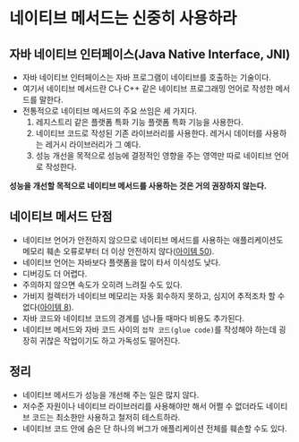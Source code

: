 # 네이티브 메서드는 신중히 사용하라

## 자바 네이티브 인터페이스(Java Native Interface, JNI)

* 자바 네이티브 인터페이스는 자바 프로그램이 네이티브를 호출하는 기술이다.
* 여기서 네이티브 메서드란 C나 C++ 같은 네이티브 프로그래밍 언어로 작성한 메서드를 말한다.
* 전통적으로 네이티브 메서드의 주요 쓰임은 세 가지다.
  1. 레지스트리 같은 플랫폼 특화 기능 플랫폼 특화 기능을 사용한다.
  2. 네이티브 코드로 작성된 기존 라이브러리를 사용한다. 레거시 데이터를 사용하는 레거시 라이브러리가 그 예다.
  3. 성능 개선을 목적으로 성능에 결정적인 영향을 주는 영역만 따로 네이티브 언어로 작성한다.

**성능을 개선할 목적으로 네이티브 메서드를 사용하는 것은 거의 권장하지 않는다.**

## 네이티브 메서드 단점

* 네이티브 언어가 안전하지 않으므로 네이티브 메서드를 사용하는 애플리케이션도 메모리 훼손 오류로부터 더 이상 안전하지 않다([아이템 50](https://github.com/parkhanbeen/study/blob/master/effective-java/8%EC%9E%A5/50.%EC%A0%81%EC%8B%9C%EC%97%90%20%EB%B0%A9%EC%96%B4%EC%A0%81%20%EB%B3%B5%EC%82%AC%EB%B3%B8%EC%9D%84%20%EB%A7%8C%EB%93%A4%EB%9D%BC.md)).
* 네이티브 언어는 자바보다 플랫폼을 많이 타서 이식성도 낮다.
* 디버깅도 더 어렵다.
* 주의하지 않으면 속도가 오히려 느려질 수도 있다.
* 가비지 컬렉터가 네이티브 메모리는 자동 회수하지 못하고, 심지어 추적조차 할 수 없다([아이템 8](https://github.com/parkhanbeen/study/blob/master/effective-java/2%EC%9E%A5/8.finalizer%EC%99%80%20cleaner%20%EC%82%AC%EC%9A%A9%EC%9D%84%20%ED%94%BC%ED%95%98%EB%9D%BC.md)).
* 자바 코드와 네이티브 코드의 경계를 넘나들 때마다 비용도 추가된다.
* 네이티브 메서드와 자바 코드 사이의 `접착 코드(glue code)`를 작성해야 하는데 굉장히 귀찮은 작업이기도 하고 가독성도 떨어진다.

## 정리

* 네이티브 메서드가 성능을 개선해 주는 일은 많지 않다.
* 저수준 자원이나 네이티브 라이브러리를 사용해야만 해서 어쩔 수 없더라도 네이티브 코드는 최소한만 사용하고 철저히 테스트하라.
* 네이티브 코드 안에 숨은 단 하나의 버그가 애플리케이션 전체를 훼손할 수도 있다.

